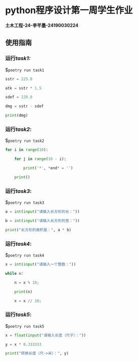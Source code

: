 # python程序设计第一周学生作业

**土木工程-24-李芊墨-24190030224**

## 使用指南

### 运行*task1:* 

$`poetry run task1`

```python
sstr = 225.0

atk = sstr * 1.5

sdef = 120.0

dmg = sstr - sdef

print(dmg)
```



### 运行*task2*: 

$`poetry run task2`

```python
for i in range(10):

    for j in range(10 - i):

        print('*', *end* = '')

    print()
```



### 运行*task3*: 

$`poetry run task3`

```python
a = int(input("请输入长方形的长："))

b = int(input("请输入长方形的宽："))

print("长方形的面积是：", a * b)
```



### 运行*task4*: 

$`poetry run task4`

```python
x = int(input("请输入一个整数："))

while x:

    n = x % 10;

    print(n)

    x = x // 10;
```



### 运行*task5*: 

$`poetry run task5`

```python
x = float(input("请输入长度（尺子）："))

y = x * 0.333333

print("转换长度（尺->米）：", y)
```

